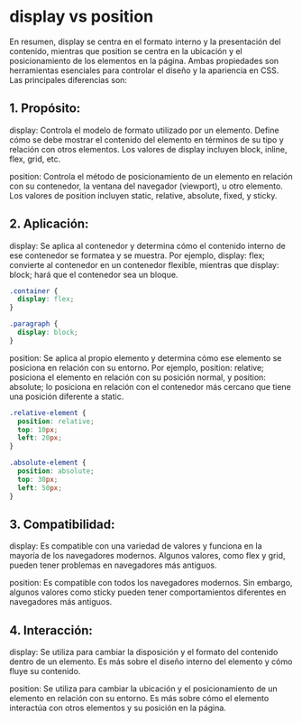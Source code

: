# display vs position

En resumen, display se centra en el formato interno y la presentación del contenido, mientras que position se centra en la ubicación y el posicionamiento de los elementos en la página. Ambas propiedades son herramientas esenciales para controlar el diseño y la apariencia en CSS. Las principales diferencias son:

## 1. Propósito:
display: Controla el modelo de formato utilizado por un elemento. Define cómo se debe mostrar el contenido del elemento en términos de su tipo y relación con otros elementos. Los valores de display incluyen block, inline, flex, grid, etc.

position: Controla el método de posicionamiento de un elemento en relación con su contenedor, la ventana del navegador (viewport), u otro elemento. Los valores de position incluyen static, relative, absolute, fixed, y sticky.

## 2. Aplicación:
display: Se aplica al contenedor y determina cómo el contenido interno de ese contenedor se formatea y se muestra. Por ejemplo, display: flex; convierte al contenedor en un contenedor flexible, mientras que display: block; hará que el contenedor sea un bloque.

```CSS
.container {
  display: flex;
}

.paragraph {
  display: block;
}
```

position: Se aplica al propio elemento y determina cómo ese elemento se posiciona en relación con su entorno. Por ejemplo, position: relative; posiciona el elemento en relación con su posición normal, y position: absolute; lo posiciona en relación con el contenedor más cercano que tiene una posición diferente a static.

```CSS
.relative-element {
  position: relative;
  top: 10px;
  left: 20px;
}

.absolute-element {
  position: absolute;
  top: 30px;
  left: 50px;
}
```

## 3. Compatibilidad:
display: Es compatible con una variedad de valores y funciona en la mayoría de los navegadores modernos. Algunos valores, como flex y grid, pueden tener problemas en navegadores más antiguos.

position: Es compatible con todos los navegadores modernos. Sin embargo, algunos valores como sticky pueden tener comportamientos diferentes en navegadores más antiguos.

## 4. Interacción:
display: Se utiliza para cambiar la disposición y el formato del contenido dentro de un elemento. Es más sobre el diseño interno del elemento y cómo fluye su contenido.

position: Se utiliza para cambiar la ubicación y el posicionamiento de un elemento en relación con su entorno. Es más sobre cómo el elemento interactúa con otros elementos y su posición en la página.